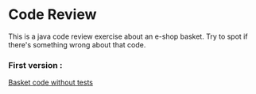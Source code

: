 # Code Review

This is a java code review exercise about an e-shop basket.
Try to spot if there's something wrong about that code.

### First version :
 
[Basket code without tests](https://github.com/Tarcaye/shodo-pr/pull/1/files)

